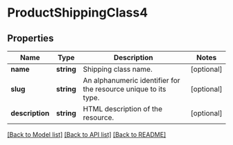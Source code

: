 # ProductShippingClass4

## Properties
Name | Type | Description | Notes
------------ | ------------- | ------------- | -------------
**name** | **string** | Shipping class name. | [optional] 
**slug** | **string** | An alphanumeric identifier for the resource unique to its type. | [optional] 
**description** | **string** | HTML description of the resource. | [optional] 

[[Back to Model list]](../../README.md#documentation-for-models) [[Back to API list]](../../README.md#documentation-for-api-endpoints) [[Back to README]](../../README.md)

